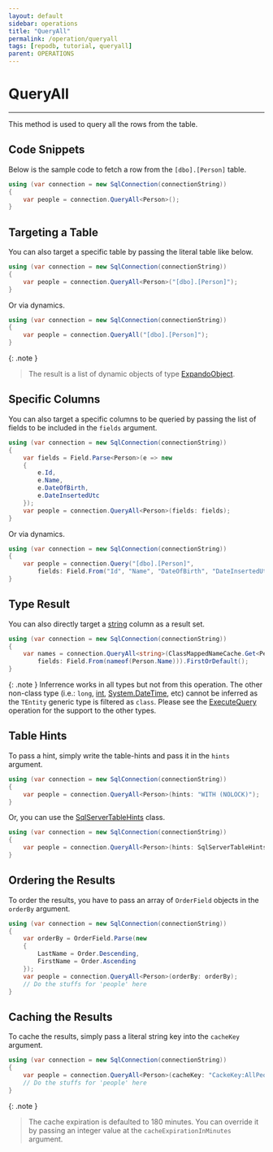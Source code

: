 ```yaml
---
layout: default
sidebar: operations
title: "QueryAll"
permalink: /operation/queryall
tags: [repodb, tutorial, queryall]
parent: OPERATIONS
---
```


# QueryAll

---

This method is used to query all the rows from the table.

## Code Snippets

Below is the sample code to fetch a row from the `[dbo].[Person]` table.

```csharp
using (var connection = new SqlConnection(connectionString))
{
    var people = connection.QueryAll<Person>();
}
```

## Targeting a Table

You can also target a specific table by passing the literal table like below.

```csharp
using (var connection = new SqlConnection(connectionString))
{
    var people = connection.QueryAll<Person>("[dbo].[Person]");
}
```

Or via dynamics.

```csharp
using (var connection = new SqlConnection(connectionString))
{
    var people = connection.QueryAll("[dbo].[Person]");
}
```

{: .note }
> The result is a list of dynamic objects of type [ExpandoObject](https://learn.microsoft.com/en-us/dotnet/api/system.dynamic.expandoobject?view=net-7.0).

## Specific Columns

You can also target a specific columns to be queried by passing the list of fields to be included in the `fields` argument.

```csharp
using (var connection = new SqlConnection(connectionString))
{
    var fields = Field.Parse<Person>(e => new
    {
        e.Id,
        e.Name,
        e.DateOfBirth,
        e.DateInsertedUtc
    });
    var people = connection.QueryAll<Person>(fields: fields);
}
```

Or via dynamics.

```csharp
using (var connection = new SqlConnection(connectionString))
{
    var people = connection.Query("[dbo].[Person]",
        fields: Field.From("Id", "Name", "DateOfBirth", "DateInsertedUtc"));
}
```

## Type Result

You can also directly target a [string](https://learn.microsoft.com/en-us/dotnet/api/system.string?view=net-7.0) column as a result set.

```csharp
using (var connection = new SqlConnection(connectionString))
{
    var names = connection.QueryAll<string>(ClassMappedNameCache.Get<Person>(),
        fields: Field.From(nameof(Person.Name))).FirstOrDefault();
}
```

{: .note }
Inferrence works in all types but not from this operation. The other non-class type (i.e.: `long`, [int](https://learn.microsoft.com/en-us/dotnet/csharp/language-reference/builtin-types/integral-numeric-types), [System.DateTime](https://learn.microsoft.com/en-us/dotnet/api/system.datetime?view=net-7.0), etc) cannot be inferred as the `TEntity` generic type is filtered as `class`. Please see the [ExecuteQuery](/operation/executequery) operation for the support to the other types.

## Table Hints

To pass a hint, simply write the table-hints and pass it in the `hints` argument.

```csharp
using (var connection = new SqlConnection(connectionString))
{
    var people = connection.QueryAll<Person>(hints: "WITH (NOLOCK)");
}
```

Or, you can use the [SqlServerTableHints](/class/sqlservertablehints) class.

```csharp
using (var connection = new SqlConnection(connectionString))
{
    var people = connection.QueryAll<Person>(hints: SqlServerTableHints.TabLock);
}
```

## Ordering the Results

To order the results, you have to pass an array of `OrderField` objects in the `orderBy` argument.

```csharp
using (var connection = new SqlConnection(connectionString))
{
    var orderBy = OrderField.Parse(new
    {
        LastName = Order.Descending,
        FirstName = Order.Ascending
    });
    var people = connection.QueryAll<Person>(orderBy: orderBy);
    // Do the stuffs for 'people' here
}
```

## Caching the Results

To cache the results, simply pass a literal string key into the `cacheKey` argument.

```csharp
using (var connection = new SqlConnection(connectionString))
{
    var people = connection.QueryAll<Person>(cacheKey: "CackeKey:AllPeople");
    // Do the stuffs for 'people' here
}
```

{: .note }
> The cache expiration is defaulted to 180 minutes. You can override it by passing an integer value at the `cacheExpirationInMinutes` argument.
